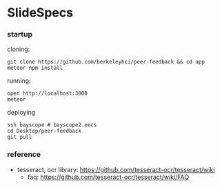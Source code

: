 # SlideSpecs

### startup

cloning:

    git clone https://github.com/berkeleyhci/peer-feedback && cd app
    meteor npm install

running:

    open http://localhost:3000
    meteor

deploying

    ssh bayscope # bayscope2.eecs
    cd Desktop/peer-feedback
    git pull

### reference

- tesseract, ocr library: https://github.com/tesseract-ocr/tesseract/wiki
    - faq: https://github.com/tesseract-ocr/tesseract/wiki/FAQ

